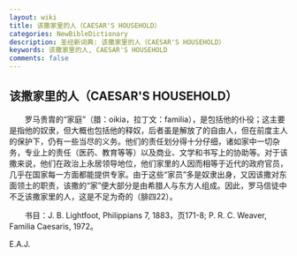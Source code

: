 ```yaml
---
layout: wiki
title: 该撒家里的人（CAESAR'S HOUSEHOLD）
categories: NewBibleDictionary
description: 圣经新词典: 该撒家里的人（CAESAR'S HOUSEHOLD）
keywords: 该撒家里的人, CAESAR'S HOUSEHOLD
comments: false
---
```


## 该撒家里的人（CAESAR'S HOUSEHOLD）

　　罗马贵胄的“家庭”（腊：oikia，拉丁文：familia），是包括他的仆役；这主要是指他的奴隶，但大概也包括他的释奴，后者虽是解放了的自由人，但在前度主人的保护下，仍有一些当尽的义务。他们的责任划分得十分仔细，诸如家中一切杂务，专业上的责任（医药、教育等等）以及商业、文学和书写上的协助等。对于该撒来说，他们在政治上永居领导地位，他们家里的人因而相等于近代的政府官员，几乎在国家每一方面都能提供专家。由于这些“家员”多是奴隶出身，又因该撒对东面领土的职责，该撒的“家”便大部分是由希腊人与东方人组成。因此，罗马信徒中不乏该撒家里的人，这是不足为奇的（腓四22）。

　　书目：J. B. Lightfoot, Philippians 7, 1883，页171-8; P. R. C. Weaver, Familia Caesaris, 1972。

E.A.J.






